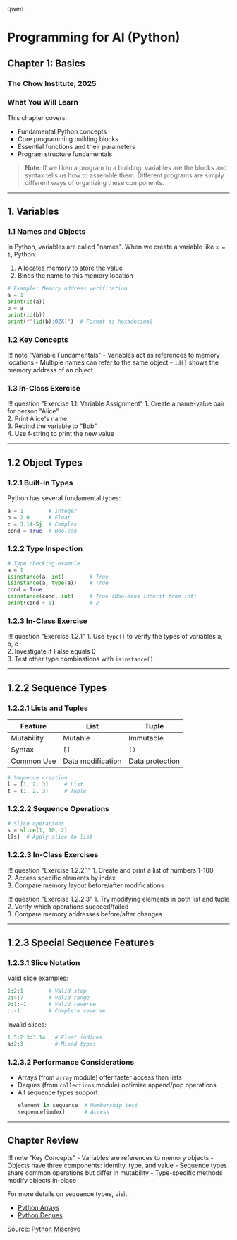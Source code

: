 qwen

# Programming for AI (Python)
## Chapter 1: Basics
### The Chow Institute, 2025

### What You Will Learn
This chapter covers:
- Fundamental Python concepts
- Core programming building blocks
- Essential functions and their parameters
- Program structure fundamentals

> **Note**: If we liken a program to a building, variables are the blocks and syntax tells us how to assemble them. Different programs are simply different ways of organizing these components.

---

## 1. Variables
### 1.1 Names and Objects
In Python, variables are called "names". When we create a variable like `x = 1`, Python:
1. Allocates memory to store the value
2. Binds the name to this memory location

```python
# Example: Memory address verification
a = 1
print(id(a))
b = a
print(id(b))
print(f"{id(b):02X}")  # Format as hexadecimal
```

### 1.2 Key Concepts
!!! note "Variable Fundamentals"
    - Variables act as references to memory locations
    - Multiple names can refer to the same object
    - `id()` shows the memory address of an object

### 1.3 In-Class Exercise
!!! question "Exercise 1.1: Variable Assignment"
    1. Create a name-value pair for person "Alice"  
    2. Print Alice's name  
    3. Rebind the variable to "Bob"  
    4. Use f-string to print the new value  

---

## 1.2 Object Types
### 1.2.1 Built-in Types
Python has several fundamental types:
```python
a = 1        # Integer
b = 2.0      # Float
c = 3.14-5j  # Complex
cond = True  # Boolean
```

### 1.2.2 Type Inspection
```python
# Type checking example
a = 1
isinstance(a, int)        # True
isinstance(a, type(a))    # True
cond = True
isinstance(cond, int)     # True (Booleans inherit from int)
print(cond + 1)           # 2
```

### 1.2.3 In-Class Exercise
!!! question "Exercise 1.2.1"
    1. Use `type()` to verify the types of variables a, b, c  
    2. Investigate if False equals 0  
    3. Test other type combinations with `isinstance()`  

---

## 1.2.2 Sequence Types
### 1.2.2.1 Lists and Tuples
| Feature        | List                  | Tuple                 |
|----------------|-----------------------|-----------------------|
| Mutability     | Mutable               | Immutable             |
| Syntax         | `[]`                  | `()`                  |
| Common Use     | Data modification     | Data protection       |

```python
# Sequence creation
l = [1, 2, 3]     # List
t = (1, 2, 3)     # Tuple
```

### 1.2.2.2 Sequence Operations
```python
# Slice operations
s = slice(1, 10, 2)
l[s]  # Apply slice to list
```

### 1.2.2.3 In-Class Exercises
!!! question "Exercise 1.2.2.1"
    1. Create and print a list of numbers 1-100  
    2. Access specific elements by index  
    3. Compare memory layout before/after modifications  

!!! question "Exercise 1.2.2.3"
    1. Try modifying elements in both list and tuple  
    2. Verify which operations succeed/failed  
    3. Compare memory addresses before/after changes  

---

## 1.2.3 Special Sequence Features
### 1.2.3.1 Slice Notation
Valid slice examples:
```python
1:2:1        # Valid step
2:4:7        # Valid range
9:1:-1       # Valid reverse
::-1         # Complete reverse
```

Invalid slices:
```python
1.5:2.3:3.14   # Float indices
a:2:3          # Mixed types
```

### 1.2.3.2 Performance Considerations
- Arrays (from `array` module) offer faster access than lists
- Deques (from `collections` module) optimize append/pop operations
- All sequence types support:
  ```python
  element in sequence  # Membership test
  sequence[index]      # Access
  ```

---

## Chapter Review
!!! note "Key Concepts"
    - Variables are references to memory objects
    - Objects have three components: identity, type, and value
    - Sequence types share common operations but differ in mutability
    - Type-specific methods modify objects in-place

For more details on sequence types, visit:
- [Python Arrays](https://docs.python.org/3/library/array.html)
- [Python Deques](https://docs.python.org/3/library/collections.html#collections.deque)

Source: [Python Miscrave](https://miscrave.com/articles/your-name-flavors-youth/)